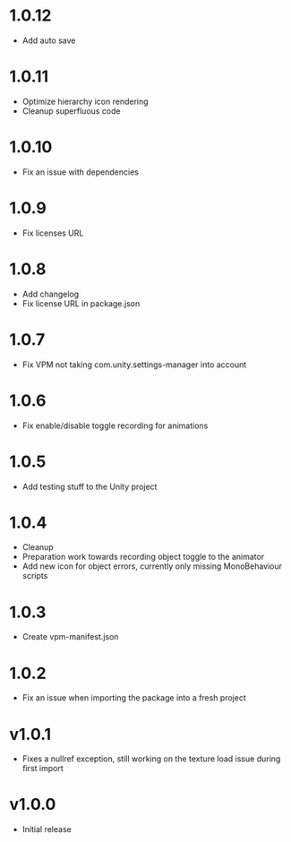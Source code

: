 # 1.0.12
- Add auto save

# 1.0.11
- Optimize hierarchy icon rendering
- Cleanup superfluous code

# 1.0.10
- Fix an issue with dependencies

# 1.0.9
- Fix licenses URL

# 1.0.8
- Add changelog
- Fix license URL in package.json

# 1.0.7
- Fix VPM not taking com.unity.settings-manager into account

# 1.0.6
- Fix enable/disable toggle recording for animations

# 1.0.5
- Add testing stuff to the Unity project

# 1.0.4
- Cleanup
- Preparation work towards recording object toggle to the animator
- Add new icon for object errors, currently only missing MonoBehaviour scripts

# 1.0.3
- Create vpm-manifest.json

# 1.0.2
- Fix an issue when importing the package into a fresh project

# v1.0.1
- Fixes a nullref exception, still working on the texture load issue during first import

# v1.0.0
- Initial release
